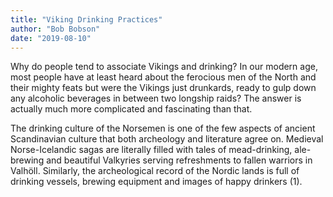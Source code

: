 ```yaml
---
title: "Viking Drinking Practices"
author: "Bob Bobson"
date: "2019-08-10"
---
```


Why do people tend to associate Vikings and drinking? In our modern age, most people have at least heard about the ferocious men of the North and their mighty feats but were the Vikings just drunkards, ready to gulp down any alcoholic beverages in between two longship raids? The answer is actually much more complicated and fascinating than that.

The drinking culture of the Norsemen is one of the few aspects of ancient Scandinavian culture that both archeology and literature agree on. Medieval Norse-Icelandic sagas are literally filled with tales of mead-drinking, ale-brewing and beautiful Valkyries serving refreshments to fallen warriors in Valhöll. Similarly, the archeological record of the Nordic lands is full of drinking vessels, brewing equipment and images of happy drinkers (1).
